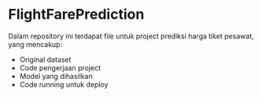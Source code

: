 # FlightFarePrediction

Dalam repository ini terdapat file untuk project prediksi harga tiket pesawat, yang mencakup:
- Original dataset
- Code pengerjaan project
- Model yang dihasilkan
- Code running untuk deploy
